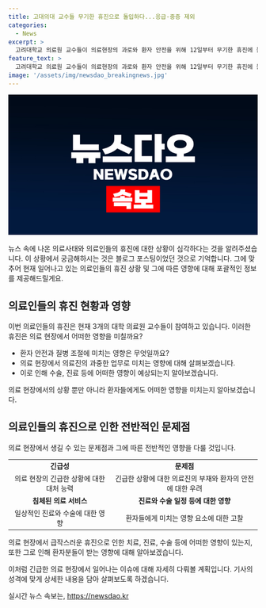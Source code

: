 ```yaml
---
title: 고대의대 교수들 무기한 휴진으로 돌입하다...응급·중증 제외
categories:
  - News
excerpt: >
  고려대학교 의료원 교수들이 의료현장의 과로와 환자 안전을 위해 12일부터 무기한 휴진에 돌입한다. 고려대 의대 교수 비대위는 정부의 무시에 의료사태를 해결하고 대화를 요구한다. 서울의대-서울대병원, 연세의대에 이어 3번째로 대형 병원이 무기한 휴진에 돌입하게 되었다. 서울대 의대 교수들은 지난달 무기한 휴진을 철회한 반면, 연세의대 교수들은 외래 진료가 감소했지만 정상 진료를 이어가고 있다.
feature_text: >
  고려대학교 의료원 교수들이 의료현장의 과로와 환자 안전을 위해 12일부터 무기한 휴진에 돌입한다. 고려대 의대 교수 비대위는 정부의 무시에 의료사태를 해결하고 대화를 요구한다. 서울의대-서울대병원, 연세의대에 이어 3번째로 대형 병원이 무기한 휴진에 돌입하게 되었다. 서울대 의대 교수들은 지난달 무기한 휴진을 철회한 반면, 연세의대 교수들은 외래 진료가 감소했지만 정상 진료를 이어가고 있다.
image: '/assets/img/newsdao_breakingnews.jpg'
---
```


<p><img src="/assets/img/newsdao_breakingnews.jpg" alt="ranknews 속보" /></p>

<p>뉴스 속에 나온 의료사태와 의료인들의 휴진에 대한 상황이 심각하다는 것을 알려주셨습니다. 이 상황에서 궁금해하시는 것은 블로그 포스팅이었던 것으로 기억합니다. 그에 맞추어 현재 일어나고 있는 의료인들의 휴진 상황 및 그에 따른 영향에 대해 포괄적인 정보를 제공해드릴게요. </p>

<h2 data-ke-size="size26">의료인들의 휴진 현황과 영향</h2>

<p>이번 의료인들의 휴진은 현재 3개의 대학 의료원 교수들이 참여하고 있습니다. 이러한 휴진은 의료 현장에서 어떠한 영향을 미칠까요? </p>

<ul>
  <li>환자 안전과 질병 조절에 미치는 영향은 무엇일까요?</li>
  <li>의료 현장에서 의료진의 과중한 업무로 미치는 영향에 대해 살펴보겠습니다.</li>
  <li>이로 인해 수술, 진료 등에 어떠한 영향이 예상되는지 알아보겠습니다.</li>
</ul>

<p>의료 현장에서의 상황 뿐만 아니라 환자들에게도 어떠한 영향을 미치는지 알아보겠습니다. </p>

<h2 data-ke-size="size26">의료인들의 휴진으로 인한 전반적인 문제점</h2>

<p>의료 현장에서 생길 수 있는 문제점과 그에 따른 전반적인 영향을 다룰 것입니다. </p>

<table>
  <tr>
    <td style="text-align: center; height: 17px;"><b>긴급성</b></td>
    <td style="text-align: center; height: 17px;"><b>문제점</b></td>
  </tr>
  <tr>
    <td style="text-align: center; height: 17px;">의료 현장의 긴급한 상황에 대한 대처 능력</td>
    <td style="text-align: center; height: 17px;">긴급한 상황에 대한 의료진의 부재와 환자의 안전에 대한 우려</td>
  </tr>
  <tr>
    <td style="text-align: center; height: 17px;"><b>침체된 의료 서비스</b></td>
    <td style="text-align: center; height: 17px;"><b>진료와 수술 일정 등에 대한 영향</b></td>
  </tr>
  <tr>
    <td style="text-align: center; height: 17px;">일상적인 진료와 수술에 대한 영향</td>
    <td style="text-align: center; height: 17px;">환자들에게 미치는 영향 요소에 대한 고찰</td>
  </tr>
</table>

<p>의료 현장에서 급작스러운 휴진으로 인한 치료, 진료, 수술 등에 어떠한 영향이 있는지, 또한 그로 인해 환자분들이 받는 영향에 대해 알아보겠습니다. </p>

<p>이처럼 긴급한 의료 현장에서 일어나는 이슈에 대해 자세히 다뤄볼 계획입니다. 기사의 성격에 맞게 상세한 내용을 담아 살펴보도록 하겠습니다.</p>
실시간 뉴스 속보는, <a href="https://newsdao.kr" rel="dofollow">https://newsdao.kr</a>


